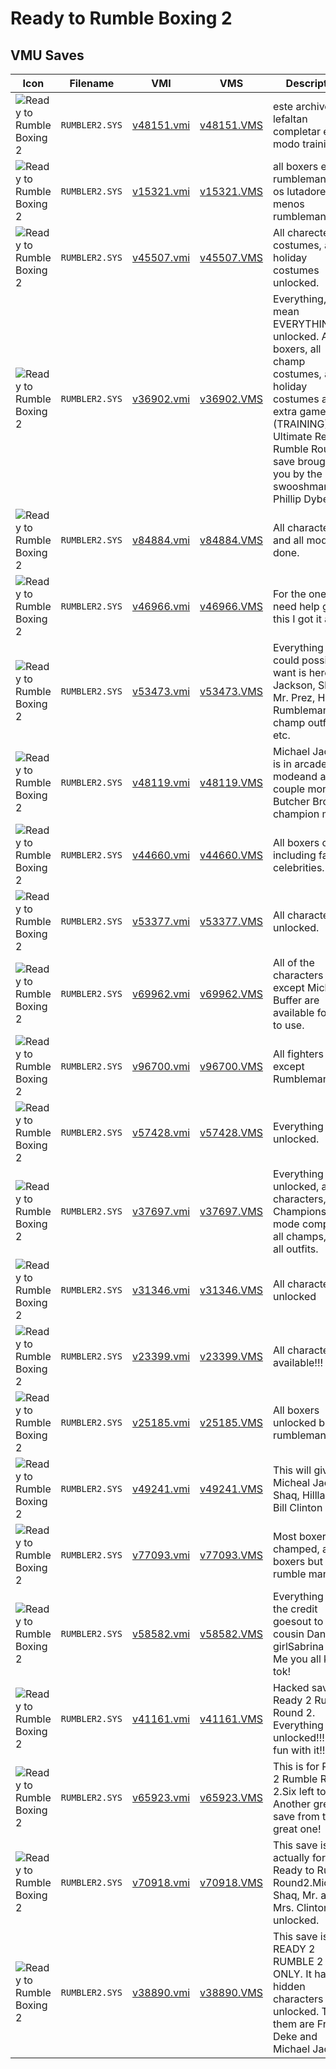 # Ready to Rumble Boxing 2

## VMU Saves

| Icon | Filename | VMI | VMS | Description |
|------|----------|-----|-----|-------------|
| ![Ready to Rumble Boxing 2](../icons/RUMBLER2.SYS.GIF) | `RUMBLER2.SYS` | [v48151.vmi](v48151.vmi) | [v48151.VMS](v48151.VMS) | este archivo solo lefaltan completar el modo trainig 
| ![Ready to Rumble Boxing 2](../icons/RUMBLER2.SYS.GIF) | `RUMBLER2.SYS` | [v15321.vmi](v15321.vmi) | [v15321.VMS](v15321.VMS) | all boxers except rumbleman.todos os lutadores menos rumbleman.  
| ![Ready to Rumble Boxing 2](../icons/RUMBLER2.SYS.GIF) | `RUMBLER2.SYS` | [v45507.vmi](v45507.vmi) | [v45507.VMS](v45507.VMS) | All charecters, costumes, and holiday costumes unlocked. 
| ![Ready to Rumble Boxing 2](../icons/RUMBLER2.SYS.GIF) | `RUMBLER2.SYS` | [v36902.vmi](v36902.vmi) | [v36902.VMS](v36902.VMS) | Everything, I mean EVERYTHING unlocked.  All boxers, all champ costumes, all holiday costumes and an extra game mode (TRAINING).  The Ultimate Ready 2 Rumble Round 2 save brought to you by the swooshman, Phillip Dybedal. 
| ![Ready to Rumble Boxing 2](../icons/RUMBLER2.SYS.GIF) | `RUMBLER2.SYS` | [v84884.vmi](v84884.vmi) | [v84884.VMS](v84884.VMS) | All characters and all modes done.  
| ![Ready to Rumble Boxing 2](../icons/RUMBLER2.SYS.GIF) | `RUMBLER2.SYS` | [v46966.vmi](v46966.vmi) | [v46966.VMS](v46966.VMS) | For the ones need help get this I got it all. 
| ![Ready to Rumble Boxing 2](../icons/RUMBLER2.SYS.GIF) | `RUMBLER2.SYS` | [v53473.vmi](v53473.vmi) | [v53473.VMS](v53473.VMS) | Everything you could possibly want is here. M. Jackson, Shaq, Mr. Prez, Hillary, Rumbleman, all champ outfits, etc. 
| ![Ready to Rumble Boxing 2](../icons/RUMBLER2.SYS.GIF) | `RUMBLER2.SYS` | [v48119.vmi](v48119.vmi) | [v48119.VMS](v48119.VMS) | Michael Jackson is in arcade modeand a couple more and Butcher Brownin champion mode. 
| ![Ready to Rumble Boxing 2](../icons/RUMBLER2.SYS.GIF) | `RUMBLER2.SYS` | [v44660.vmi](v44660.vmi) | [v44660.VMS](v44660.VMS) | All boxers open including famous celebrities. 
| ![Ready to Rumble Boxing 2](../icons/RUMBLER2.SYS.GIF) | `RUMBLER2.SYS` | [v53377.vmi](v53377.vmi) | [v53377.VMS](v53377.VMS) | All characters unlocked. 
| ![Ready to Rumble Boxing 2](../icons/RUMBLER2.SYS.GIF) | `RUMBLER2.SYS` | [v69962.vmi](v69962.vmi) | [v69962.VMS](v69962.VMS) | All of the characters except Michael Buffer are available for you to use. 
| ![Ready to Rumble Boxing 2](../icons/RUMBLER2.SYS.GIF) | `RUMBLER2.SYS` | [v96700.vmi](v96700.vmi) | [v96700.VMS](v96700.VMS) | All fighters except Rumbleman. 
| ![Ready to Rumble Boxing 2](../icons/RUMBLER2.SYS.GIF) | `RUMBLER2.SYS` | [v57428.vmi](v57428.vmi) | [v57428.VMS](v57428.VMS) | Everything unlocked. 
| ![Ready to Rumble Boxing 2](../icons/RUMBLER2.SYS.GIF) | `RUMBLER2.SYS` | [v37697.vmi](v37697.vmi) | [v37697.VMS](v37697.VMS) | Everything unlocked, all characters, Championship mode complete, all champs, and all outfits. 
| ![Ready to Rumble Boxing 2](../icons/RUMBLER2.SYS.GIF) | `RUMBLER2.SYS` | [v31346.vmi](v31346.vmi) | [v31346.VMS](v31346.VMS) | All characters unlocked 
| ![Ready to Rumble Boxing 2](../icons/RUMBLER2.SYS.GIF) | `RUMBLER2.SYS` | [v23399.vmi](v23399.vmi) | [v23399.VMS](v23399.VMS) | All characters available!!! 
| ![Ready to Rumble Boxing 2](../icons/RUMBLER2.SYS.GIF) | `RUMBLER2.SYS` | [v25185.vmi](v25185.vmi) | [v25185.VMS](v25185.VMS) | All boxers unlocked but rumbleman 
| ![Ready to Rumble Boxing 2](../icons/RUMBLER2.SYS.GIF) | `RUMBLER2.SYS` | [v49241.vmi](v49241.vmi) | [v49241.VMS](v49241.VMS) | This will give you Micheal Jackson, Shaq, Hilllary an Bill Clinton 
| ![Ready to Rumble Boxing 2](../icons/RUMBLER2.SYS.GIF) | `RUMBLER2.SYS` | [v77093.vmi](v77093.vmi) | [v77093.VMS](v77093.VMS) | Most boxers champed, all new boxers but rumble man 
| ![Ready to Rumble Boxing 2](../icons/RUMBLER2.SYS.GIF) | `RUMBLER2.SYS` | [v58582.vmi](v58582.vmi) | [v58582.VMS](v58582.VMS) | Everything beat the credit goesout to my cousin Danny his girlSabrina and Me you all know tok! 
| ![Ready to Rumble Boxing 2](../icons/RUMBLER2.SYS.GIF) | `RUMBLER2.SYS` | [v41161.vmi](v41161.vmi) | [v41161.VMS](v41161.VMS) | Hacked save for Ready 2 Rumble Round 2. Everything unlocked!!!!Have fun with it!!! :o) 
| ![Ready to Rumble Boxing 2](../icons/RUMBLER2.SYS.GIF) | `RUMBLER2.SYS` | [v65923.vmi](v65923.vmi) | [v65923.VMS](v65923.VMS) | This is for Ready 2 Rumble Round 2.Six left to beat. Another great save from the great one! 
| ![Ready to Rumble Boxing 2](../icons/RUMBLER2.SYS.GIF) | `RUMBLER2.SYS` | [v70918.vmi](v70918.vmi) | [v70918.VMS](v70918.VMS) | This save is actually for Ready to Rumble Round2.Michael, Shaq, Mr. and Mrs. Clinton unlocked. 
| ![Ready to Rumble Boxing 2](../icons/RUMBLER2.SYS.GIF) | `RUMBLER2.SYS` | [v38890.vmi](v38890.vmi) | [v38890.VMS](v38890.VMS) | This save is for READY 2 RUMBLE 2 ONLY. It has 4 hidden characters unlocked. Two of them are Freak E. Deke and Michael Jackson.  
